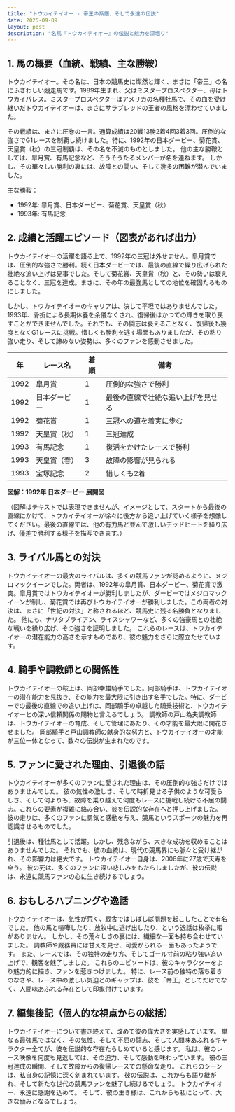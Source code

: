 ```yaml
---
title: "トウカイテイオー - 帝王の系譜、そして永遠の伝説"
date: 2025-09-09
layout: post
description: "名馬『トウカイテイオー』の伝説と魅力を深堀り"
---
```


## 1. 馬の概要（血統、戦績、主な勝鞍）

トウカイテイオー。その名は、日本の競馬史に燦然と輝く、まさに「帝王」の名にふさわしい競走馬です。1989年生まれ、父はミスタープロスペクター、母はトウカイパレス。ミスタープロスペクターはアメリカの名種牡馬で、その血を受け継いだトウカイテイオーは、まさにサラブレッドの王者の風格を漂わせていました。

その戦績は、まさに圧巻の一言。通算成績は20戦13勝2着4回3着3回。圧倒的な強さでG1レースを制覇し続けました。特に、1992年の日本ダービー、菊花賞、天皇賞（秋）の三冠制覇は、その名を不滅のものとしました。  他の主な勝鞍としては、皐月賞、有馬記念など、そうそうたるメンバーが名を連ねます。  しかし、その華々しい勝利の裏には、故障との闘い、そして幾多の困難が潜んでいました。

主な勝鞍：

* 1992年: 皐月賞、日本ダービー、菊花賞、天皇賞（秋）
* 1993年: 有馬記念


## 2. 成績と活躍エピソード（図表があれば出力）

トウカイテイオーの活躍を語る上で、1992年の三冠は外せません。皐月賞では、圧倒的な強さで勝利。続く日本ダービーでは、最後の直線で繰り広げられた壮絶な追い上げは見事でした。そして菊花賞、天皇賞（秋）と、その勢いは衰えることなく、三冠を達成。まさに、その年の最強馬としての地位を確固たるものにしました。

しかし、トウカイテイオーのキャリアは、決して平坦ではありませんでした。  1993年、骨折による長期休養を余儀なくされ、復帰後はかつての輝きを取り戻すことができませんでした。それでも、その闘志は衰えることなく、復帰後も幾度となくG1レースに挑戦。惜しくも勝利を逃す場面もありましたが、その粘り強い走り、そして諦めない姿勢は、多くのファンを感動させました。

| 年 | レース名          | 着順 | 備考                                   |
|---|-------------------|-------|----------------------------------------|
| 1992 | 皐月賞            | 1     | 圧倒的な強さで勝利                       |
| 1992 | 日本ダービー        | 1     | 最後の直線で壮絶な追い上げを見せる       |
| 1992 | 菊花賞            | 1     | 三冠への道を着実に歩む                   |
| 1992 | 天皇賞（秋）      | 1     | 三冠達成                               |
| 1993 | 有馬記念          | 1     | 復活をかけたレースで勝利                |
| 1993 | 天皇賞（春）      | 3     | 故障の影響が見られる                     |
| 1993 | 宝塚記念          | 2     | 惜しくも2着                             |


**図解：1992年 日本ダービー 展開図**

（図解はテキストでは表現できませんが、イメージとして、スタートから最後の直線にかけて、トウカイテイオーが徐々に後方から追い上げていく様子を想像してください。最後の直線では、他の有力馬と並んで激しいデッドヒートを繰り広げ、僅差で勝利する様子を描写できます。）


## 3. ライバル馬との対決

トウカイテイオーの最大のライバルは、多くの競馬ファンが認めるように、メジロマックイーンでした。両者は、1992年の皐月賞、日本ダービー、菊花賞で激突。皐月賞ではトウカイテイオーが勝利しましたが、ダービーではメジロマックイーンが制し、菊花賞では再びトウカイテイオーが勝利しました。この両者の対決は、まさに「世紀の対決」と称されるほど、競馬史に残る名勝負となりました。  他にも、ナリタブライアン、ライスシャワーなど、多くの強豪馬との壮絶な戦いを繰り広げ、その強さを証明しました。  これらのレースは、トウカイテイオーの潜在能力の高さを示すものであり、彼の魅力をさらに際立たせています。


## 4. 騎手や調教師との関係性

トウカイテイオーの鞍上は、岡部幸雄騎手でした。岡部騎手は、トウカイテイオーの潜在能力を見抜き、その能力を最大限に引き出す名手でした。特に、ダービーでの最後の直線での追い上げは、岡部騎手の卓越した騎乗技術と、トウカイテイオーとの深い信頼関係の賜物と言えるでしょう。  調教師の戸山為夫調教師は、トウカイテイオーの育成、そして管理にあたり、その才能を最大限に開花させました。  岡部騎手と戸山調教師の献身的な努力と、トウカイテイオーの才能が三位一体となって、数々の伝説が生まれたのです。


## 5. ファンに愛された理由、引退後の話

トウカイテイオーが多くのファンに愛された理由は、その圧倒的な強さだけではありませんでした。  彼の気性の激しさ、そして時折見せる子供のような可愛らしさ、そして何よりも、故障を乗り越えて何度もレースに挑戦し続ける不屈の闘志。これらの要素が複雑に絡み合い、彼を伝説的な存在へと押し上げました。  彼の走りは、多くのファンに勇気と感動を与え、競馬というスポーツの魅力を再認識させるものでした。

引退後は、種牡馬として活躍。しかし、残念ながら、大きな成功を収めることはありませんでした。  それでも、彼の血統は、現代の競馬界にも脈々と受け継がれ、その影響力は絶大です。  トウカイテイオー自身は、2006年に27歳で天寿を全う。  彼の死は、多くのファンに深い悲しみをもたらしましたが、彼の伝説は、永遠に競馬ファンの心に生き続けるでしょう。


## 6. おもしろハプニングや逸話

トウカイテイオーは、気性が荒く、厩舎ではしばしば問題を起こしたことで有名でした。  他の馬と喧嘩したり、放牧中に逃げ出したり、という逸話は枚挙に暇がありません。  しかし、その荒々しさの裏には、繊細な一面も持ち合わせていました。  調教師や厩務員には甘えを見せ、可愛がられる一面もあったようです。  また、レースでは、その独特の走り方、そしてゴール寸前の粘り強い追い上げで、観客を魅了しました。  これらのエピソードは、彼のキャラクターをより魅力的に描き、ファンを惹きつけました。  特に、レース前の独特の落ち着きのなさや、レース中の激しい気迫とのギャップは、彼を「帝王」としてだけでなく、人間味あふれる存在として印象付けています。


## 7. 編集後記（個人的な視点からの総括）

トウカイテイオーについて書き終えて、改めて彼の偉大さを実感しています。  単なる最強馬ではなく、その気性、そして不屈の闘志、そして人間味あふれるキャラクター全てが、彼を伝説的な存在たらしめていると感じます。  私は、彼のレース映像を何度も見返しては、その迫力、そして感動を味わっています。  彼の三冠達成の瞬間、そして故障からの復帰レースでの懸命な走り。  これらのシーンは、私自身の記憶に深く刻まれています。  彼の伝説は、これからも語り継がれ、そして新たな世代の競馬ファンを魅了し続けるでしょう。  トウカイテイオー、永遠に感謝を込めて。  そして、彼の生き様は、これからも私にとって、大きな励みとなるでしょう。
